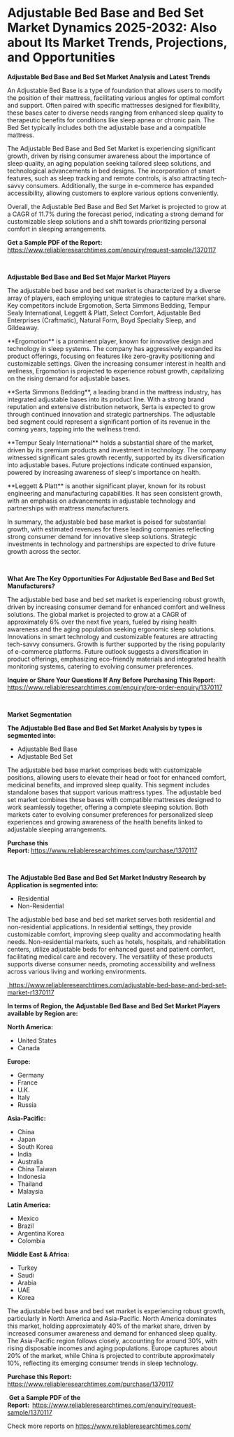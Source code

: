 <p><h1>Adjustable Bed Base and Bed Set Market Dynamics 2025-2032: Also about Its Market Trends, Projections, and Opportunities</h1></p><p><strong>Adjustable Bed Base and Bed Set Market Analysis and Latest Trends</strong></p>
<p><p>An Adjustable Bed Base is a type of foundation that allows users to modify the position of their mattress, facilitating various angles for optimal comfort and support. Often paired with specific mattresses designed for flexibility, these bases cater to diverse needs ranging from enhanced sleep quality to therapeutic benefits for conditions like sleep apnea or chronic pain. The Bed Set typically includes both the adjustable base and a compatible mattress.</p><p>The Adjustable Bed Base and Bed Set Market is experiencing significant growth, driven by rising consumer awareness about the importance of sleep quality, an aging population seeking tailored sleep solutions, and technological advancements in bed designs. The incorporation of smart features, such as sleep tracking and remote controls, is also attracting tech-savvy consumers. Additionally, the surge in e-commerce has expanded accessibility, allowing customers to explore various options conveniently.</p><p>Overall, the Adjustable Bed Base and Bed Set Market is projected to grow at a CAGR of 11.7% during the forecast period, indicating a strong demand for customizable sleep solutions and a shift towards prioritizing personal comfort in sleeping arrangements.</p></p>
<p><strong>Get a Sample PDF of the Report:&nbsp;</strong> <a href="https://www.reliableresearchtimes.com/enquiry/request-sample/1370117?utm_campaign=2201&utm_medium=2&utm_source=Github&utm_content=ia&utm_term=22032025&utm_id=adjustable-bed-base-and-bed-set">https://www.reliableresearchtimes.com/enquiry/request-sample/1370117</a></p>
<p>&nbsp;</p>
<p><strong>Adjustable Bed Base and Bed Set Major Market Players</strong></p>
<p><p>The adjustable bed base and bed set market is characterized by a diverse array of players, each employing unique strategies to capture market share. Key competitors include Ergomotion, Serta Simmons Bedding, Tempur Sealy International, Leggett & Platt, Select Comfort, Adjustable Bed Enterprises (Craftmatic), Natural Form, Boyd Specialty Sleep, and Gildeaway.</p><p>**Ergomotion** is a prominent player, known for innovative design and technology in sleep systems. The company has aggressively expanded its product offerings, focusing on features like zero-gravity positioning and customizable settings. Given the increasing consumer interest in health and wellness, Ergomotion is projected to experience robust growth, capitalizing on the rising demand for adjustable bases.</p><p>**Serta Simmons Bedding**, a leading brand in the mattress industry, has integrated adjustable bases into its product line. With a strong brand reputation and extensive distribution network, Serta is expected to grow through continued innovation and strategic partnerships. The adjustable bed segment could represent a significant portion of its revenue in the coming years, tapping into the wellness trend.</p><p>**Tempur Sealy International** holds a substantial share of the market, driven by its premium products and investment in technology. The company witnessed significant sales growth recently, supported by its diversification into adjustable bases. Future projections indicate continued expansion, powered by increasing awareness of sleep's importance on health.</p><p>**Leggett & Platt** is another significant player, known for its robust engineering and manufacturing capabilities. It has seen consistent growth, with an emphasis on advancements in adjustable technology and partnerships with mattress manufacturers.</p><p>In summary, the adjustable bed base market is poised for substantial growth, with estimated revenues for these leading companies reflecting strong consumer demand for innovative sleep solutions. Strategic investments in technology and partnerships are expected to drive future growth across the sector.</p></p>
<p>&nbsp;</p>
<p><strong>What Are The Key Opportunities For Adjustable Bed Base and Bed Set Manufacturers?</strong></p>
<p><p>The adjustable bed base and bed set market is experiencing robust growth, driven by increasing consumer demand for enhanced comfort and wellness solutions. The global market is projected to grow at a CAGR of approximately 6% over the next five years, fueled by rising health awareness and the aging population seeking ergonomic sleep solutions. Innovations in smart technology and customizable features are attracting tech-savvy consumers. Growth is further supported by the rising popularity of e-commerce platforms. Future outlook suggests a diversification in product offerings, emphasizing eco-friendly materials and integrated health monitoring systems, catering to evolving consumer preferences.</p></p>
<p><strong>Inquire or Share Your Questions If Any Before Purchasing This Report:</strong> <a href="https://www.reliableresearchtimes.com/enquiry/pre-order-enquiry/1370117?utm_campaign=2201&utm_medium=2&utm_source=Github&utm_content=ia&utm_term=22032025&utm_id=adjustable-bed-base-and-bed-set">https://www.reliableresearchtimes.com/enquiry/pre-order-enquiry/1370117</a></p>
<p>&nbsp;</p>
<p><strong>Market Segmentation</strong></p>
<p><strong>The Adjustable Bed Base and Bed Set Market Analysis by types is segmented into:</strong></p>
<p><ul><li>Adjustable Bed Base</li><li>Adjustable Bed Set</li></ul></p>
<p><p>The adjustable bed base market comprises beds with customizable positions, allowing users to elevate their head or foot for enhanced comfort, medicinal benefits, and improved sleep quality. This segment includes standalone bases that support various mattress types. The adjustable bed set market combines these bases with compatible mattresses designed to work seamlessly together, offering a complete sleeping solution. Both markets cater to evolving consumer preferences for personalized sleep experiences and growing awareness of the health benefits linked to adjustable sleeping arrangements.</p></p>
<p><strong>Purchase this Report:&nbsp;</strong><a href="https://www.reliableresearchtimes.com/purchase/1370117?utm_campaign=2201&utm_medium=2&utm_source=Github&utm_content=ia&utm_term=22032025&utm_id=adjustable-bed-base-and-bed-set">https://www.reliableresearchtimes.com/purchase/1370117</a></p>
<p>&nbsp;</p>
<p><strong>The Adjustable Bed Base and Bed Set Market Industry Research by Application is segmented into:</strong></p>
<p><ul><li>Residential</li><li>Non-Residential</li></ul></p>
<p><p>The adjustable bed base and bed set market serves both residential and non-residential applications. In residential settings, they provide customizable comfort, improving sleep quality and accommodating health needs. Non-residential markets, such as hotels, hospitals, and rehabilitation centers, utilize adjustable beds for enhanced guest and patient comfort, facilitating medical care and recovery. The versatility of these products supports diverse consumer needs, promoting accessibility and wellness across various living and working environments.</p></p>
<p><a href="https://www.reliableresearchtimes.com/adjustable-bed-base-and-bed-set-market-r1370117?utm_campaign=2201&utm_medium=2&utm_source=Github&utm_content=ia&utm_term=22032025&utm_id=adjustable-bed-base-and-bed-set">&nbsp;https://www.reliableresearchtimes.com/adjustable-bed-base-and-bed-set-market-r1370117</a></p>
<p><strong>In terms of Region, the Adjustable Bed Base and Bed Set Market Players available by Region are:</strong></p>
<p>
    <p> <strong> North America: </strong>
        <ul>
            <li>United States</li>
            <li>Canada</li>
        </ul>
        </p> 
    <p> <strong> Europe: </strong>
        <ul>
            <li>Germany</li>
            <li>France</li>
            <li>U.K.</li>
            <li>Italy</li>
            <li>Russia</li>
        </ul>
        </p> 
    <p> <strong> Asia-Pacific: </strong>
        <ul>
            <li>China</li>
            <li>Japan</li>
            <li>South Korea</li>
            <li>India</li>
            <li>Australia</li>
            <li>China Taiwan</li>
            <li>Indonesia</li>
            <li>Thailand</li>
            <li>Malaysia</li>
        </ul>
        </p> 
    <p> <strong> Latin America: </strong>
        <ul>
            <li>Mexico</li>
            <li>Brazil</li>
            <li>Argentina Korea</li>
            <li>Colombia</li>
        </ul>
        </p> 
    <p> <strong> Middle East & Africa: </strong>
        <ul>
            <li>Turkey</li>
            <li>Saudi</li>
            <li>Arabia</li>
            <li>UAE</li>
            <li>Korea</li>
        </ul>
    </p>
    </p>
<p><p>The adjustable bed base and bed set market is experiencing robust growth, particularly in North America and Asia-Pacific. North America dominates this market, holding approximately 40% of the market share, driven by increased consumer awareness and demand for enhanced sleep quality. The Asia-Pacific region follows closely, accounting for around 30%, with rising disposable incomes and aging populations. Europe captures about 20% of the market, while China is projected to contribute approximately 10%, reflecting its emerging consumer trends in sleep technology.</p></p>
<p><strong>Purchase this Report: </strong><a href="https://www.reliableresearchtimes.com/purchase/1370117?utm_campaign=2201&utm_medium=2&utm_source=Github&utm_content=ia&utm_term=22032025&utm_id=adjustable-bed-base-and-bed-set">https://www.reliableresearchtimes.com/purchase/1370117</a></p>
<p>&nbsp;<strong>Get a Sample PDF of the Report:&nbsp;&nbsp;</strong><a href="https://www.reliableresearchtimes.com/enquiry/request-sample/1370117?utm_campaign=2201&utm_medium=2&utm_source=Github&utm_content=ia&utm_term=22032025&utm_id=adjustable-bed-base-and-bed-set">https://www.reliableresearchtimes.com/enquiry/request-sample/1370117</a></p>
<p><strong></strong></p>
<p>Check more reports on <a href="https://www.reliableresearchtimes.com/?utm_campaign=2201&utm_medium=2&utm_source=Github&utm_content=ia&utm_term=22032025&utm_id=adjustable-bed-base-and-bed-set">https://www.reliableresearchtimes.com/</a></p>